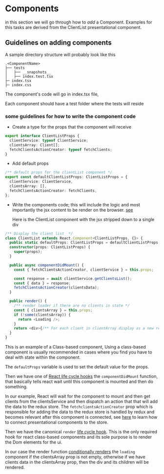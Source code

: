 # Components

in this section we will go through how to _add_ a Component. Examples for this tasks are derived from the ClientList presentational component.

## Guidelines on adding components

A sample directory structure will probably look like this

```
.<ComponentName>
├── tests
│   ├── __snapshots__
│   ├── index.test.tsx
├─ index.tsx
├─ index.css
```

The component's code will go in index.tsx file,

Each component should have a test folder where the tests will reside

### some guidelines for how to write the component code

- Create a type for the props that the component will receive

```typescript
export interface ClientListProps {
  clientService: typeof ClientService;
  clientsArray: Client[];
  fetchClientsActionCreator: typeof fetchClients;
}
```

- Add default props

```typescript
/** default props for the clientList component */
export const defaultClientListProps: ClientListProps = {
  clientService: ClientService,
  clientsArray: [],
  fetchClientsActionCreator: fetchClients,
};
```

- Write the components code; this will include the logic and most importantly the jsx content to be render on the browser.
  [see](https://dev.to/iam_timsmith/react-how-to-create-a-component-2ho9)

  Here is the ClientList component with the jsx stripped down to a single div

```typescript
/** Display the client list  */
class ClientList extends React.Component<ClientListProps, {}> {
  public static defaultProps: ClientListProps = defaultClientListProps;
  constructor(props: ClientListProps) {
    super(props);
  }

  public async componentDidMount() {
    const { fetchClientsActionCreator, clientService } = this.props;

    const response = await clientService.getClientsList();
    const { data } = response;
    fetchClientsActionCreator(clientsData);
  }

  public render() {
    /** render loader if there are no clients in state */
    const { clientsArray } = this.props;
    if (!some(clientsArray)) {
      return <Loading />;
    }
    return <div>{/** For each client in clientArray display as a new record in a table */}</div>;
  }
}
```

This is an example of a Class-based component, Using a class-based component is usually recommended in cases where you find you have to deal with state within the component.

The `defaultProps` variable is used to set the default value for the props.

Then we have one of [React life cycle hooks](https://programmingwithmosh.com/javascript/react-lifecycle-methods/) the `componentDidMount` function, that basically tells react wait until this component is mounted and then do something.

In our example, React will wait for the component to mount and then get clients from the clientsService and then dispatch an action that that will add the data to the redux store. The `fetchclientsActionCreator` prop which is responsible for adding the data to the redux store is handled by redux and becomes relevant after this component is connected, see [here](containers.md) to learn how to connect presentational components to the store.

Then we have the canonical `render` [life cycle hook](https://programmingwithmosh.com/javascript/react-lifecycle-methods/). This is the only required hook for react class-based components and its sole purpose is to render the Dom elements for the ui.

In our case the render function [conditionally renders](https://reactjs.org/docs/conditional-rendering.html) the `loading` component if the clientsArray prop is not empty, otherwise if we have clients data in the clientsArray prop, then the div and its children will be rendered.
